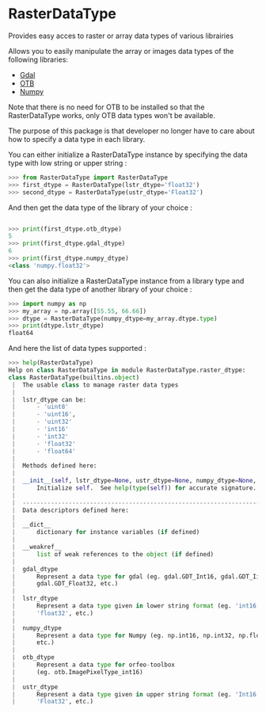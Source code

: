 # RasterDataType

Provides easy acces to raster or array data types of various librairies


Allows you to easily manipulate the array or images data types of the following libraries:

- [Gdal](http://gdal.org)
- [OTB](https://www.orfeo-toolbox.org/)
- [Numpy](http://www.numpy.org)

Note that there is no need for OTB to be installed so that the RasterDataType works, only OTB data types won't be available.

The purpose of this package is that developer no longer have to care about how to specify a data type in each library.

You can either initialize a RasterDataType instance by specifying the data type with low string or upper string :

```python
>>> from RasterDataType import RasterDataType
>>> first_dtype = RasterDataType(lstr_dtype='float32')
>>> second_dtype = RasterDataType(ustr_dtype='Float32')
```

And then get the data type of the library of your choice :

```python

>>> print(first_dtype.otb_dtype)
5
>>> print(first_dtype.gdal_dtype)
6
>>> print(first_dtype.numpy_dtype)
<class 'numpy.float32'>
```

You can also initialize a RasterDataType instance from a library type and then get the data type of another library of your choice :

```python
>>> import numpy as np
>>> my_array = np.array([55.55, 66.66])
>>> dtype = RasterDataType(numpy_dtype=my_array.dtype.type)
>>> print(dtype.lstr_dtype)
float64
```

And here the list of data types supported :

```python
>>> help(RasterDataType)
Help on class RasterDataType in module RasterDataType.raster_dtype:
class RasterDataType(builtins.object)
 |  The usable class to manage raster data types
 |  
 |  lstr_dtype can be:
 |      - 'uint8'
 |      - 'uint16',
 |      - 'uint32'
 |      - 'int16'
 |      - 'int32'
 |      - 'float32'
 |      - 'float64'
 |  
 |  Methods defined here:
 |  
 |  __init__(self, lstr_dtype=None, ustr_dtype=None, numpy_dtype=None, otb_dtype=None, gdal_dtype=None)
 |      Initialize self.  See help(type(self)) for accurate signature.
 |  
 |  ----------------------------------------------------------------------
 |  Data descriptors defined here:
 |  
 |  __dict__
 |      dictionary for instance variables (if defined)
 |  
 |  __weakref__
 |      list of weak references to the object (if defined)
 |  
 |  gdal_dtype
 |      Represent a data type for gdal (eg. gdal.GDT_Int16, gdal.GDT_Iint32,
 |      gdal.GDT_Float32, etc.)
 |  
 |  lstr_dtype
 |      Represent a data type given in lower string format (eg. 'int16', 'int32',
 |      'float32', etc.)
 |  
 |  numpy_dtype
 |      Represent a data type for Numpy (eg. np.int16, np.int32, np.float32,
 |      etc.)
 |  
 |  otb_dtype
 |      Represent a data type for orfeo-toolbox
 |      (eg. otb.ImagePixelType_int16)
 |  
 |  ustr_dtype
 |      Represent a data type given in upper string format (eg. 'Int16', 'Int32',
 |      'Float32', etc.)

```

